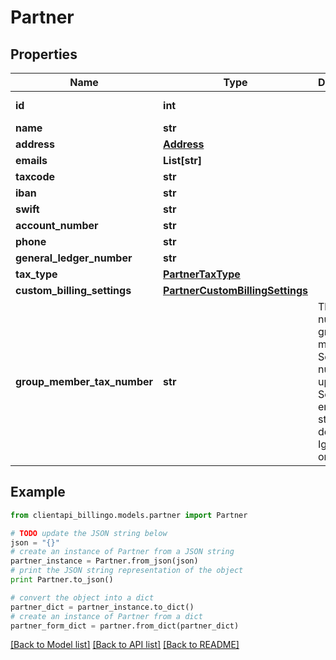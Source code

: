 # Partner


## Properties
Name | Type | Description | Notes
------------ | ------------- | ------------- | -------------
**id** | **int** |  | [optional] [readonly] 
**name** | **str** |  | [optional] 
**address** | [**Address**](Address.md) |  | [optional] 
**emails** | **List[str]** |  | [optional] 
**taxcode** | **str** |  | [optional] 
**iban** | **str** |  | [optional] 
**swift** | **str** |  | [optional] 
**account_number** | **str** |  | [optional] 
**phone** | **str** |  | [optional] 
**general_ledger_number** | **str** |  | [optional] 
**tax_type** | [**PartnerTaxType**](PartnerTaxType.md) |  | [optional] 
**custom_billing_settings** | [**PartnerCustomBillingSettings**](PartnerCustomBillingSettings.md) |  | [optional] 
**group_member_tax_number** | **str** | The tax number of group member. Send tax number for update. Send empty string for delete. Ignored if omitted. | [optional] 

## Example

```python
from clientapi_billingo.models.partner import Partner

# TODO update the JSON string below
json = "{}"
# create an instance of Partner from a JSON string
partner_instance = Partner.from_json(json)
# print the JSON string representation of the object
print Partner.to_json()

# convert the object into a dict
partner_dict = partner_instance.to_dict()
# create an instance of Partner from a dict
partner_form_dict = partner.from_dict(partner_dict)
```
[[Back to Model list]](../README.md#documentation-for-models) [[Back to API list]](../README.md#documentation-for-api-endpoints) [[Back to README]](../README.md)



